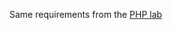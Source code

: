 Same requirements from the [PHP lab](https://github.com/marivsteo/Web-Programming/tree/master/lab06PHP)
